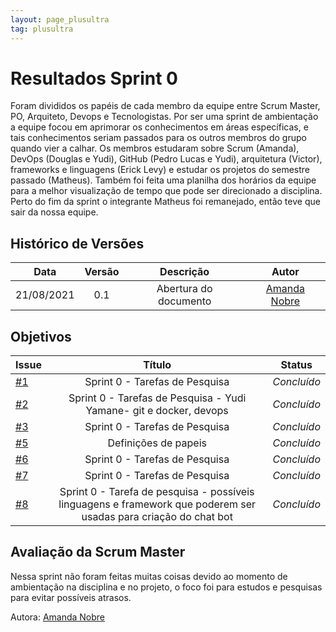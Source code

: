 ```yaml
---
layout: page_plusultra
tag: plusultra
---
```

# Resultados Sprint 0

Foram divididos os papéis de cada membro da equipe entre Scrum Master, PO, Arquiteto, Devops e Tecnologistas. Por ser uma sprint de ambientação a equipe focou em aprimorar os conhecimentos em áreas específicas, e tais conhecimentos seriam passados para os outros membros do grupo quando vier a calhar. Os membros estudaram sobre Scrum (Amanda), DevOps (Douglas e Yudi), GitHub (Pedro Lucas e Yudi), arquitetura (Victor), frameworks e linguagens (Erick Levy) e estudar os projetos do semestre passado (Matheus). Também foi feita uma planilha dos horários da equipe para a melhor visualização de tempo que pode ser direcionado a disciplina. Perto do fim da sprint o integrante Matheus foi remanejado, então teve que sair da nossa equipe.

## Histórico de Versões

| Data       | Versão | Descrição                      | Autor             |
| :--------: | :----: | :----------:                   | :---------------: |
| 21/08/2021 |    0.1   | Abertura do documento | [Amanda Nobre](https://github.com/AmandaNbr)|

## Objetivos

| Issue |            Título            |         Status        | 
|-------|:----------------------------:|-----------------------|
| [#1](https://github.com/fga-eps-mds/2021-1-Bot/issues/1) | Sprint 0 - Tarefas de Pesquisa | _Concluído_ |
| [#2](https://github.com/fga-eps-mds/2021-1-Bot/issues/2) | Sprint 0 - Tarefas de Pesquisa - Yudi Yamane- git e docker, devops | _Concluído_ |
| [#3](https://github.com/fga-eps-mds/2021-1-Bot/issues/3) | Sprint 0 - Tarefas de Pesquisa | _Concluído_ |
| [#5](https://github.com/fga-eps-mds/2021-1-Bot/issues/5) | Definições de papeis  | _Concluído_ |
| [#6](https://github.com/fga-eps-mds/2021-1-Bot/issues/6) | Sprint 0 - Tarefas de Pesquisa | _Concluído_ |
| [#7](https://github.com/fga-eps-mds/2021-1-Bot/issues/7) | Sprint 0 - Tarefas de Pesquisa | _Concluído_ |
| [#8](https://github.com/fga-eps-mds/2021-1-Bot/issues/8) | Sprint 0 - Tarefa de pesquisa - possíveis linguagens e framework que poderem ser usadas para criação do chat bot | _Concluído_ |

## Avaliação da Scrum Master

Nessa sprint não foram feitas muitas coisas devido ao momento de ambientação na disciplina e no projeto, o foco foi para estudos e pesquisas para evitar possíveis atrasos.

Autora: [Amanda Nobre](https://github.com/AmandaNbr)